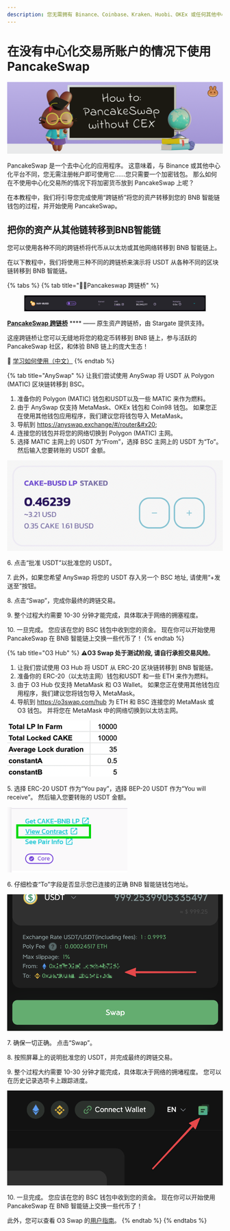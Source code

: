 ```yaml
---
description: 您无需拥有 Binance、Coinbase、Kraken、Huobi、OKEx 或任何其他中心化交易所的账户即可开始使用 PancakeSwap！
---
```


# 在没有中心化交易所账户的情况下使用PancakeSwap

![](../.gitbook/assets/how-to-pancakeswap-without-cex-header.png)

PancakeSwap 是一个去中心化的应用程序。 这意味着，与 Binance 或其他中心化平台不同，您无需注册帐户即可使用它……您只需要一个加密钱包。 那么如何在不使用中心化交易所的情况下将加密货币放到 PancakeSwap 上呢？

&#x20;在本教程中，我们将引导您完成使用“跨链桥”将您的资产转移到您的 BNB 智能链钱包的过程，并开始使用 PancakeSwap。

## 把你的资产从其他链转移到BNB智能链

您可以使用各种不同的跨链桥将代币从以太坊或其他网络转移到 BNB 智能链上。&#x20;

在以下教程中，我们将使用三种不同的跨链桥来演示将 USDT 从各种不同的区块链转移到 BNB 智能链。

{% tabs %}
{% tab title="🥞🌉Pancakeswap 跨链桥" %}
<figure><img src="../.gitbook/assets/image (1).png" alt=""><figcaption></figcaption></figure>

[**PancakeSwap 跨链桥**](http://bridge.pancakeswap.finance/) **** —— 原生资产跨链桥，由 Stargate 提供支持。

这座跨链桥让您可以无缝地将您的稳定币转移到 BNB 链上，参与活跃的 PancakeSwap 社区，和体验 BNB 链上的庞大生态！

📖 [学习如何使用（中文）](https://medium.com/pancakeswap/%E9%9A%86%E9%87%8D%E4%BB%8B%E7%BB%8D-pancakeswap-bridge-%E7%94%B1-stargate-%E6%8F%90%E4%BE%9B%E6%8A%80%E6%9C%AF%E6%94%AF%E6%8C%81%E7%9A%84%E5%8E%9F%E7%94%9F%E8%B5%84%E4%BA%A7%E8%B7%A8%E9%93%BE%E6%A1%A5-95441c3bc67e)
{% endtab %}

{% tab title="AnySwap" %}
让我们尝试使用 AnySwap 将 USDT 从 Polygon (MATIC) 区块链转移到 BSC。

1. 准备你的 Polygon (MATIC) 钱包和USDT以及一些 MATIC 来作为燃料。&#x20;
2. 由于 AnySwap 仅支持 MetaMask、OKEx 钱包和 Coin98 钱包。 如果您正在使用其他钱包应用程序，我们建议您将钱包导入 MetaMask。&#x20;
3. 导航到 https://anyswap.exchange/#/router&#x20;
4. 连接您的钱包并将您的网络切换到 Polygon (MATIC) 主网。&#x20;
5. 选择 MATIC 主网上的 USDT 为“From”，选择 BSC 主网上的 USDT 为“To”。 然后输入您要转账的 USDT 金额。

![](<../.gitbook/assets/image (135).png>)

6\. 点击“批准 USDT”以批准您的 USDT。&#x20;

7\. 此外，如果您希望 AnySwap 将您的 USDT 存入另一个 BSC 地址, 请使用“+发送至”按钮。

8\. 点击“Swap”，完成你最终的跨链交易。&#x20;

9\. 整个过程大约需要 10-30 分钟才能完成，具体取决于网络的拥塞程度。&#x20;

10\. 一旦完成。 您应该在您的 BSC 钱包中收到您的资金。 现在你可以开始使用 PancakeSwap 在 BNB 智能链上交换一些代币了！
{% endtab %}

{% tab title="O3 Hub" %}
**⚠️O3 Swap 处于测试阶段, 请自行承担交易风险**。&#x20;

1. 让我们尝试使用 O3 Hub 将 USDT 从 ERC-20 区块链转移到 BNB 智能链。
2. 准备你的 ERC-20（以太坊主网）钱包和USDT 和一些 ETH 来作为燃料。
3. &#x20;由于 O3 Hub 仅支持 MetaMask 和 O3 Wallet。 如果您正在使用其他钱包应用程序，我们建议您将钱包导入 MetaMask。&#x20;
4. 导航到 https://o3swap.com/hub 为 ETH 和 BSC 连接您的 MetaMask 或 O3 钱包。 并将您在 MetaMask 中的网络切换到以太坊主网。

![](<../.gitbook/assets/image (55).png>)



5\. 选择 ERC-20 USDT 作为“You pay”，选择 BEP-20 USDT 作为“You will receive”。 然后输入您要转账的 USDT 金额。

![](<../.gitbook/assets/image (167).png>)

6\. 仔细检查“To”字段是否显示您已连接的正确 BNB 智能链钱包地址。

![](<../.gitbook/assets/image (186).png>)

7\. 确保一切正确。 点击“Swap”。&#x20;

8\. 按照屏幕上的说明批准您的 USDT，并完成最终的跨链交易。&#x20;

9\. 整个过程大约需要 10-30 分钟才能完成，具体取决于网络的拥堵程度。 您可以在历史记录选项卡上跟踪进度。

![](<../.gitbook/assets/image (207).png>)

10\. 一旦完成。 您应该在您的 BSC 钱包中收到您的资金。 现在你可以开始使用 PancakeSwap 在 BNB 智能链上交换一些代币了！

&#x20;此外，您可以查看 O3 Swap 的[用户指南](https://docs.o3swap.com/o3-swap-v1/user-guide/hub#2.-hub-swap)。
{% endtab %}
{% endtabs %}
